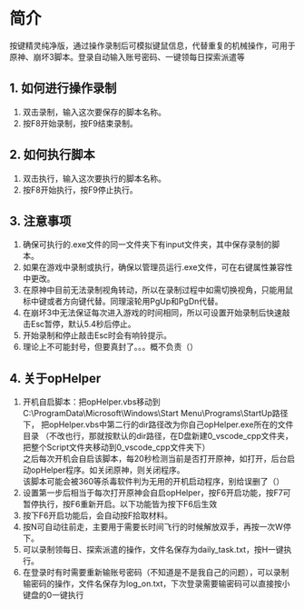 # 简介
按键精灵纯净版，通过操作录制后可模拟键鼠信息，代替重复的机械操作，可用于原神、崩坏3脚本。登录自动输入账号密码、一键领每日探索派遣等

## 1. 如何进行操作录制
1. 双击录制，输入这次要保存的脚本名称。
2. 按F8开始录制，按F9结束录制。
## 2. 如何执行脚本
1. 双击执行，输入这次要执行的脚本名称。
2. 按F8开始执行，按F9停止执行。
## 3. 注意事项
1. 确保可执行的.exe文件的同一文件夹下有input文件夹，其中保存录制的脚本。
2. 如果在游戏中录制或执行，确保以管理员运行.exe文件，可在右键属性兼容性中更改。
3. 在原神中目前无法录制视角转动，所以在录制过程中如需切换视角，只能用鼠标中键或者方向键代替。同理滚轮用PgUp和PgDn代替。
4. 在崩坏3中无法保证每次进入游戏的时间相同，所以可设置开始录制后快速敲击Esc暂停，默认5.4秒后停止。
5. 开始录制和停止敲击Esc时会有响铃提示。
6. 理论上不可能封号，但要真封了。。。概不负责（）
## 4. 关于opHelper
1. 开机自启脚本：把opHelper.vbs移动到C:\ProgramData\Microsoft\Windows\Start Menu\Programs\StartUp路径下，
把opHelper.vbs中第二行的dir路径改为你自己opHelper.exe所在的文件目录
（不改也行，那就按默认的dir路径，在D盘新建0_vscode_cpp文件夹，把整个Script文件夹移动到0_vscode_cpp文件夹下）  
之后每次开机会自启该脚本，每20秒检测当前是否打开原神，如打开，后台启动opHelper程序。如关闭原神，则关闭程序。  
该脚本可能会被360等杀毒软件判为无用的开机启动程序，别给误删了（）
1. 设置第一步后相当于每次打开原神会自启opHelper，按F6开启功能，按F7可暂停执行，按F6重新开启。以下功能皆为按下F6后生效
2. 按下F6开启功能后，会自动按F拾取材料。
3. 按N可自动往前走，主要用于需要长时间飞行的时候解放双手，再按一次W停下。
4. 可以录制领每日、探索派遣的操作，文件名保存为daily_task.txt，按H一键执行。
5. 在登录时有时需要重新输账号密码（不知道是不是我自己的问题），可以录制输密码的操作，文件名保存为log_on.txt，下次登录需要输密码可以直接按小键盘的0一键执行

